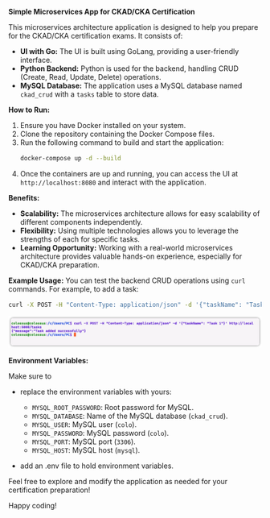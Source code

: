 **Simple Microservices App for CKAD/CKA Certification**

This microservices architecture application is designed to help you prepare for the CKAD/CKA certification exams. It consists of:

- **UI with Go:** The UI is built using GoLang, providing a user-friendly interface.
- **Python Backend:** Python is used for the backend, handling CRUD (Create, Read, Update, Delete) operations.
- **MySQL Database:** The application uses a MySQL database named `ckad_crud` with a `tasks` table to store data.

**How to Run:**
1. Ensure you have Docker installed on your system.
2. Clone the repository containing the Docker Compose files.
3. Run the following command to build and start the application:
   ```bash
   docker-compose up -d --build
   ```
4. Once the containers are up and running, you can access the UI at `http://localhost:8080` and interact with the application.

**Benefits:**
- **Scalability:** The microservices architecture allows for easy scalability of different components independently.
- **Flexibility:** Using multiple technologies allows you to leverage the strengths of each for specific tasks.
- **Learning Opportunity:** Working with a real-world microservices architecture provides valuable hands-on experience, especially for CKAD/CKA preparation.

**Example Usage:**
You can test the backend CRUD operations using `curl` commands. For example, to add a task:

```bash
curl -X POST -H "Content-Type: application/json" -d '{"taskName": "Task 1"}' http://localhost:5000/tasks
```

![alt text](image.png)

**Environment Variables:**

Make sure to 

- replace the environment variables with yours:

    - `MYSQL_ROOT_PASSWORD`: Root password for MySQL.
    - `MYSQL_DATABASE`: Name of the MySQL database (`ckad_crud`).
    - `MYSQL_USER`: MySQL user (`colo`).
    - `MYSQL_PASSWORD`: MySQL password (`colo`).
    - `MYSQL_PORT`: MySQL port (`3306`).
    - `MYSQL_HOST`: MySQL host (`mysql`).

- add an .env file to hold environment variables.

Feel free to explore and modify the application as needed for your certification preparation!

Happy coding!